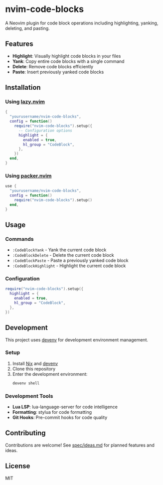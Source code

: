 # nvim-code-blocks

A Neovim plugin for code block operations including highlighting, yanking, deleting, and pasting.

## Features

- **Highlight**: Visually highlight code blocks in your files
- **Yank**: Copy entire code blocks with a single command
- **Delete**: Remove code blocks efficiently
- **Paste**: Insert previously yanked code blocks

## Installation

### Using [lazy.nvim](https://github.com/folke/lazy.nvim)

```lua
{
  "yourusername/nvim-code-blocks",
  config = function()
    require("nvim-code-blocks").setup({
      -- Configuration options
      highlight = {
        enabled = true,
        hl_group = "CodeBlock",
      },
    })
  end,
}
```

### Using [packer.nvim](https://github.com/wbthomason/packer.nvim)

```lua
use {
  "yourusername/nvim-code-blocks",
  config = function()
    require("nvim-code-blocks").setup()
  end,
}
```

## Usage

### Commands

- `:CodeBlockYank` - Yank the current code block
- `:CodeBlockDelete` - Delete the current code block
- `:CodeBlockPaste` - Paste a previously yanked code block
- `:CodeBlockHighlight` - Highlight the current code block

### Configuration

```lua
require("nvim-code-blocks").setup({
  highlight = {
    enabled = true,
    hl_group = "CodeBlock",
  },
})
```

## Development

This project uses [devenv](https://devenv.sh/) for development environment management.

### Setup

1. Install [Nix](https://nixos.org/download) and [devenv](https://devenv.sh/getting-started/)
2. Clone this repository
3. Enter the development environment:
   ```bash
   devenv shell
   ```

### Development Tools

- **Lua LSP**: lua-language-server for code intelligence
- **Formatting**: stylua for code formatting
- **Git Hooks**: Pre-commit hooks for code quality

## Contributing

Contributions are welcome! See [spec/ideas.md](spec/ideas.md) for planned features and ideas.

## License

MIT
